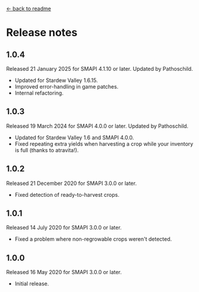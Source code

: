 ﻿[← back to readme](README.md)

# Release notes
## 1.0.4
Released 21 January 2025 for SMAPI 4.1.10 or later. Updated by Pathoschild.

- Updated for Stardew Valley 1.6.15.
- Improved error-handling in game patches.
- Internal refactoring.

## 1.0.3
Released 19 March 2024 for SMAPI 4.0.0 or later. Updated by Pathoschild.

- Updated for Stardew Valley 1.6 and SMAPI 4.0.0.
- Fixed repeating extra yields when harvesting a crop while your inventory is full (thanks to atravita!).

## 1.0.2
Released 21 December 2020 for SMAPI 3.0.0 or later.

- Fixed detection of ready-to-harvest crops.

## 1.0.1
Released 14 July 2020 for SMAPI 3.0.0 or later.

- Fixed a problem where non-regrowable crops weren't detected.

## 1.0.0
Released 16 May 2020 for SMAPI 3.0.0 or later.

- Initial release.
